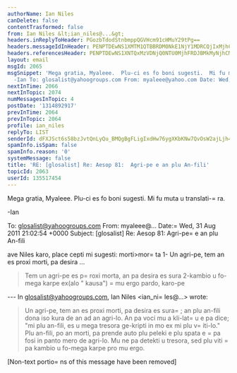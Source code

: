 ```yaml
---
authorName: Ian Niles
canDelete: false
contentTrasformed: false
from: Ian Niles &lt;ian_niles@...&gt;
headers.inReplyToHeader: PGozbTdodStnbmppQGVHcm91cHMuY29tPg==
headers.messageIdInHeader: PENPTDEwNS1XMTM1QTBBRDM0NkE1NjY1MDRCQjIxMjhCMTkwQHBoeC5nYmw+
headers.referencesHeader: PENPTDEwNS1XNTQxMzVDNjQ0NTU0MjhFRDJBMkMyNjhCMTYwQHBoeC5nYmw+LDxqM203aHUrZ25qaUBlR3JvdXBzLmNvbT4=
layout: email
msgId: 2065
msgSnippet: 'Mega gratia, Myaleee.  Plu-ci es fo boni sugesti.  Mi fu muta u translati-ra.
  -Ian To: glosalist@yahoogroups.com From: myaleee@yahoo.com Date: Wed, 31 Aug 2011'
nextInTime: 2066
nextInTopic: 2074
numMessagesInTopic: 4
postDate: '1314892917'
prevInTime: 2064
prevInTopic: 2064
profile: ian_niles
replyTo: LIST
senderId: dFXJSct6s58bzJvtQnLyQu_BMQgBgFLigIxdHw76ygXKbKNw7QvOsW2ajLjh4K4FtAnuMCz2TkOcpd98ikjoBdOL-Lwrh1GL
spamInfo.isSpam: false
spamInfo.reason: '0'
systemMessage: false
title: 'RE: [glosalist] Re: Aesop 81:  Agri-pe e an plu An-fili'
topicId: 2063
userId: 135517454
---
```



Mega gratia, Myaleee.  Plu-ci es fo boni sugesti.  Mi fu muta u translati-=
ra.
 
-Ian
 



To: glosalist@yahoogroups.com
From: myaleee@...
Date:=
 Wed, 31 Aug 2011 21:02:54 +0000
Subject: [glosalist] Re: Aesop 81: Agri-pe=
 e an plu An-fili


  



ave Niles karo, place cepti mi sugesti:
morti>mor=
ta
1- Un agri-pe, tem an es proxi morti, pa desira ...
>Tem un agri-pe es p=
roxi morta, an pa desira es sura
2-kambio u fo-mega karpe ex(alo " kausa") =
mu ergo
pardo, karo-pe

--- In glosalist@yahoogroups.com, Ian Niles <ian_ni=
les@...> wrote:
>
> 
> Un agri-pe, tem an es proxi morti, pa desira es sura=
; an plu an-fili dona iso kura de an ad an agri-lo. An pa voci mu a kli-lat=
u e pa dice; "mi plu an-fili, es u mega tresora ge-kripti in mo ex mi plu v=
iti-lo." Plu an-fili, po an morti, pa prende auto plu peleki e plu spata e =
pa fosi in panto mero de agri-lo. Mu ne pa detekti u tresora, sed plu viti =
pa kambio u fo-mega karpe pro mu ergo.
>




 		 	   		  

[Non-text portio=
ns of this message have been removed]



